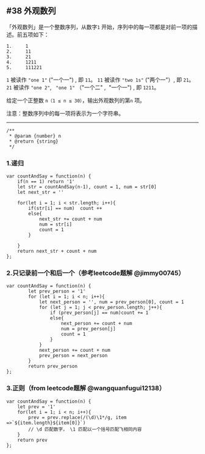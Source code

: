 ## #38 外观数列

「外观数列」是一个整数序列，从数字`1` 开始，序列中的每一项都是对前一项的描述。前五项如下：
```
1.     1
2.     11
3.     21
4.     1211
5.     111221
```
`1` 被读作  `"one 1"`  ("一个一") , 即 `11`。
`11` 被读作 `"two 1s"` ("两个一"）, 即 `21`。
`21` 被读作 `"one 2"`, ` "one 1"` （"一个二" ,  "一个一") , 即 `1211`。

给定一个正整数 `n（1 ≤ n ≤ 30）`，输出外观数列的第`n` 项。

注意：整数序列中的每一项将表示为一个字符串。

---

```
/**
 * @param {number} n
 * @return {string}
 */
```

### 1.递归
```
var countAndSay = function(n) {
    if(n == 1) return '1'
    let str = countAndSay(n-1), count = 1, num = str[0]
    let next_str = ''

    for(let i = 1; i < str.length; i++){
        if(str[i] == num)  count ++  
        else{
            next_str += count + num
            num = str[i]
            count = 1
        }
        
    }
    return next_str + count + num
};
```

### 2.只记录前一个和后一个（参考leetcode题解 @jimmy00745）
```
var countAndSay = function(n) {
        let prev_person = '1'
        for (let i = 1; i < n; i++){
            let next_person = '', num = prev_person[0], count = 1
            for (let j = 1; j < prev_person.length; j++){
                if (prev_person[j] == num)count += 1
                else{
                    next_person += count + num
                    num = prev_person[j]
                    count = 1
                }
            }        
            next_person += count + num
            prev_person = next_person
        }
        return prev_person
};
```

### 3.正则（from leetcode题解 @wangquanfugui12138）

```
var countAndSay = function(n) {
    let prev = '1'
    for(let i = 1; i < n; i++){
        prev = prev.replace(/(\d)\1*/g, item =>`${item.length}${item[0]}`)
        // \d 匹配数字， \1 匹配以一个括号匹配飞相同内容
    }
    return prev
};
```
